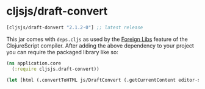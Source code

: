 # cljsjs/draft-convert

[](dependency)
```clojure
[cljsjs/draft-donvert "2.1.2-0"] ;; latest release
```
[](/dependency)

This jar comes with `deps.cljs` as used by the [Foreign Libs][flibs] feature
of the ClojureScript compiler. After adding the above dependency to your project
you can require the packaged library like so:

```clojure
(ns application.core
  (:require cljsjs.draft-convert))

(let [html (.convertToHTML js/DraftConvert (.getCurrentContent editor-state))])
```

[flibs]: https://clojurescript.org/reference/packaging-foreign-deps
